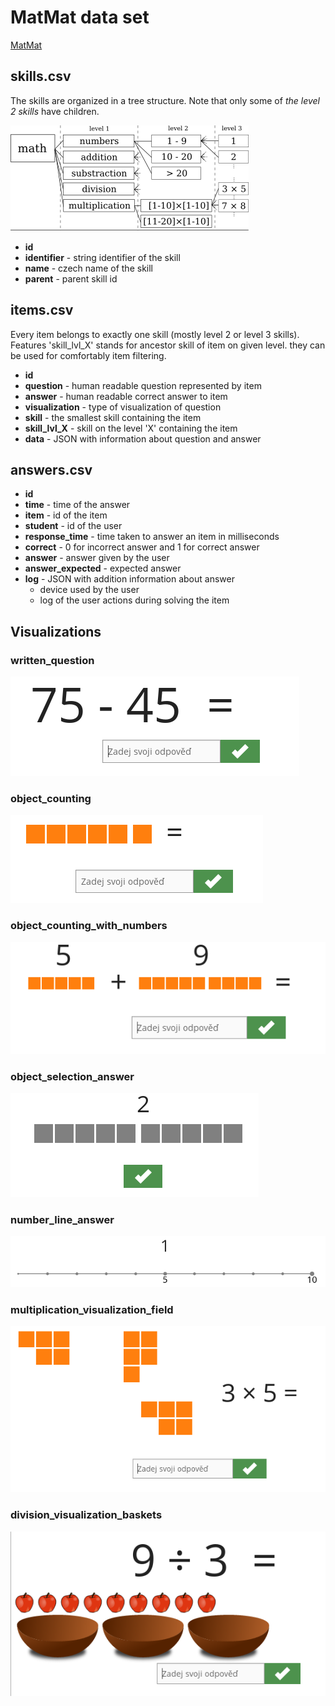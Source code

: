 # MatMat data set

[MatMat](https://matmat.cz)


## skills.csv

The skills are organized in a tree structure. 
Note that only some of *the level 2 skills* have children. 

 ![Skill tree](skills.png)

 - **id**
 - **identifier** - string identifier of the skill
 - **name** - czech name of the skill
 - **parent** - parent skill id


## items.csv

Every item belongs to exactly one skill (mostly level 2 or level 3 skills). 
Features 'skill_lvl_X' stands for ancestor skill of item on given level. 
they can be used for comfortably item filtering. 

 - **id**
 - **question** - human readable question represented by item
 - **answer** - human readable correct answer to item
 - **visualization** - type of visualization of question
 - **skill** - the smallest skill containing the item
 - **skill_lvl_X** - skill on the level 'X' containing the item
 - **data** - JSON with information about question and answer


## answers.csv
 - **id**
 - **time** - time of the answer
 - **item** - id of the item
 - **student** - id of the user
 - **response_time** - time taken to answer an item in milliseconds
 - **correct** - 0 for incorrect answer and 1 for correct answer
 - **answer** - answer given by the user
 - **answer_expected** - expected answer
 - **log** - JSON with addition information about answer
    - device used by the user
    - log of the user actions during solving the item


## Visualizations

### written_question
![written_question](written_question.png)

### object_counting
 ![object_counting](object_counting.png)

### object_counting_with_numbers
 ![object_counting_with_numbers](object_counting_with_numbers.png)

### object_selection_answer
 ![object_selection_answer](object_selection_answer.png)

### number_line_answer
 ![number_line_answer](number_line_answer.png)

### multiplication_visualization_field
 ![multiplication_visualization_field](multiplication_visualization_field.png)

### division_visualization_baskets
 ![division_visualization_baskets](division_visualization_baskets.png)

